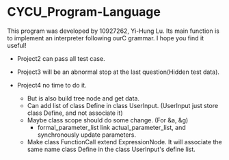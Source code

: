 # CYCU_Program-Language

This program was developed by 10927262, Yi-Hung Lu. Its main function is to implement an interpreter following ourC grammar. I hope you find it useful!

- Project2 can pass all test case.

- Project3 will be an abnormal stop at the last question(Hidden test data).

- Project4 no time to do it.
  - But is also build tree node and get data.
  - Can add list of class Define in class UserInput. (UserInput just store class Define, and not associate it)
  - Maybe class scope should do some change. (For &a, &g)
    - formal_parameter_list link actual_parameter_list, and synchronously update parameters.
  - Make class FunctionCall extend ExpressionNode. It will associate the same name class Define in the class UserInput's define list.
